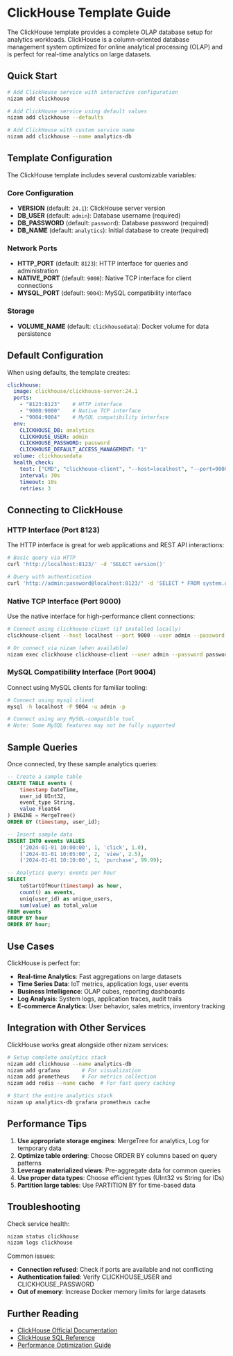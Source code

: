 # ClickHouse Template Guide

The ClickHouse template provides a complete OLAP database setup for analytics workloads. ClickHouse is a column-oriented database management system optimized for online analytical processing (OLAP) and is perfect for real-time analytics on large datasets.

## Quick Start

```bash
# Add ClickHouse service with interactive configuration
nizam add clickhouse

# Add ClickHouse service using default values
nizam add clickhouse --defaults

# Add ClickHouse with custom service name
nizam add clickhouse --name analytics-db
```

## Template Configuration

The ClickHouse template includes several customizable variables:

### Core Configuration
- **VERSION** (default: `24.1`): ClickHouse server version
- **DB_USER** (default: `admin`): Database username (required)
- **DB_PASSWORD** (default: `password`): Database password (required)  
- **DB_NAME** (default: `analytics`): Initial database to create (required)

### Network Ports
- **HTTP_PORT** (default: `8123`): HTTP interface for queries and administration
- **NATIVE_PORT** (default: `9000`): Native TCP interface for client connections
- **MYSQL_PORT** (default: `9004`): MySQL compatibility interface

### Storage
- **VOLUME_NAME** (default: `clickhousedata`): Docker volume for data persistence

## Default Configuration

When using defaults, the template creates:

```yaml
clickhouse:
  image: clickhouse/clickhouse-server:24.1
  ports:
    - "8123:8123"    # HTTP interface
    - "9000:9000"    # Native TCP interface  
    - "9004:9004"    # MySQL compatibility interface
  env:
    CLICKHOUSE_DB: analytics
    CLICKHOUSE_USER: admin
    CLICKHOUSE_PASSWORD: password
    CLICKHOUSE_DEFAULT_ACCESS_MANAGEMENT: "1"
  volume: clickhousedata
  health_check:
    test: ["CMD", "clickhouse-client", "--host=localhost", "--port=9000", "--user=admin", "--password=password", "--query=SELECT 1"]
    interval: 30s
    timeout: 10s
    retries: 3
```

## Connecting to ClickHouse

### HTTP Interface (Port 8123)
The HTTP interface is great for web applications and REST API interactions:

```bash
# Basic query via HTTP
curl 'http://localhost:8123/' -d 'SELECT version()'

# Query with authentication
curl 'http://admin:password@localhost:8123/' -d 'SELECT * FROM system.databases'
```

### Native TCP Interface (Port 9000)
Use the native interface for high-performance client connections:

```bash
# Connect using clickhouse-client (if installed locally)
clickhouse-client --host localhost --port 9000 --user admin --password password

# Or connect via nizam (when available)
nizam exec clickhouse clickhouse-client --user admin --password password
```

### MySQL Compatibility Interface (Port 9004)
Connect using MySQL clients for familiar tooling:

```bash
# Connect using mysql client
mysql -h localhost -P 9004 -u admin -p

# Connect using any MySQL-compatible tool
# Note: Some MySQL features may not be fully supported
```

## Sample Queries

Once connected, try these sample analytics queries:

```sql
-- Create a sample table
CREATE TABLE events (
    timestamp DateTime,
    user_id UInt32,
    event_type String,
    value Float64
) ENGINE = MergeTree()
ORDER BY (timestamp, user_id);

-- Insert sample data
INSERT INTO events VALUES 
    ('2024-01-01 10:00:00', 1, 'click', 1.0),
    ('2024-01-01 10:05:00', 2, 'view', 2.5),
    ('2024-01-01 10:10:00', 1, 'purchase', 99.99);

-- Analytics query: events per hour
SELECT 
    toStartOfHour(timestamp) as hour,
    count() as events,
    uniq(user_id) as unique_users,
    sum(value) as total_value
FROM events 
GROUP BY hour 
ORDER BY hour;
```

## Use Cases

ClickHouse is perfect for:

- **Real-time Analytics**: Fast aggregations on large datasets
- **Time Series Data**: IoT metrics, application logs, user events
- **Business Intelligence**: OLAP cubes, reporting dashboards  
- **Log Analysis**: System logs, application traces, audit trails
- **E-commerce Analytics**: User behavior, sales metrics, inventory tracking

## Integration with Other Services

ClickHouse works great alongside other nizam services:

```bash
# Setup complete analytics stack
nizam add clickhouse --name analytics-db
nizam add grafana       # For visualization
nizam add prometheus    # For metrics collection
nizam add redis --name cache  # For fast query caching

# Start the entire analytics stack
nizam up analytics-db grafana prometheus cache
```

## Performance Tips

1. **Use appropriate storage engines**: MergeTree for analytics, Log for temporary data
2. **Optimize table ordering**: Choose ORDER BY columns based on query patterns
3. **Leverage materialized views**: Pre-aggregate data for common queries
4. **Use proper data types**: Choose efficient types (UInt32 vs String for IDs)
5. **Partition large tables**: Use PARTITION BY for time-based data

## Troubleshooting

Check service health:
```bash
nizam status clickhouse
nizam logs clickhouse
```

Common issues:
- **Connection refused**: Check if ports are available and not conflicting
- **Authentication failed**: Verify CLICKHOUSE_USER and CLICKHOUSE_PASSWORD
- **Out of memory**: Increase Docker memory limits for large datasets

## Further Reading

- [ClickHouse Official Documentation](https://clickhouse.com/docs)
- [ClickHouse SQL Reference](https://clickhouse.com/docs/en/sql-reference/)
- [Performance Optimization Guide](https://clickhouse.com/docs/en/operations/performance/)
